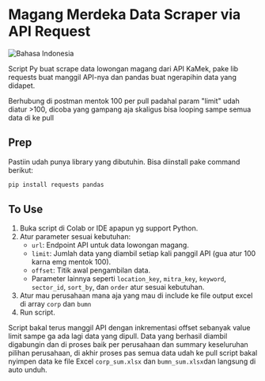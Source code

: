 # Magang Merdeka Data Scraper via API Request 

![Bahasa Indonesia](https://img.shields.io/badge/Bahasa-Indonesia-blue.svg)

Script Py buat scrape data lowongan magang dari API KaMek, pake lib requests buat manggil API-nya dan pandas buat ngerapihin data yang didapet.

Berhubung di postman mentok 100 per pull padahal param "limit" udah diatur >100, dicoba yang gampang aja skaligus bisa looping sampe semua data di ke pull 

## Prep
Pastiin udah punya library yang dibutuhin. Bisa diinstall pake command berikut:

```bash
pip install requests pandas
```

## To Use

1. Buka script di Colab or IDE apapun yg support Python.
2. Atur parameter sesuai kebutuhan:
   - `url`: Endpoint API untuk data lowongan magang.
   - `limit`: Jumlah data yang diambil setiap kali panggil API (gua atur 100 karna emg mentok 100).
   - `offset`: Titik awal pengambilan data.
   - Parameter lainnya seperti `location_key`, `mitra_key`, `keyword`, `sector_id`, `sort_by`, dan `order` atur sesuai kebutuhan.
3. Atur mau perusahaan mana aja yang mau di include ke file output excel di array `corp` dan `bumn` 
4. Run script.

Script bakal terus manggil API dengan inkrementasi offset sebanyak value limit sampe ga ada lagi data yang dipull. Data yang berhasil diambil digabungin dan di proses baik per perusahaan dan summary keseluruhan pilihan perusahaan, di akhir proses pas semua data udah ke pull script bakal nyimpen data ke file Excel `corp_sum.xlsx` dan `bumn_sum.xlsx`dan langsung di auto unduh.


